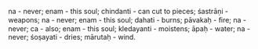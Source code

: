 na - never; enam - this soul; chindanti - can cut to pieces; śastrāṇi - weapons; na - never; enam - this soul; dahati - burns; pāvakaḥ - ﬁre; na - never; ca - also; enam - this soul; kledayanti - moistens; āpaḥ - water; na - never; śoṣayati - dries; mārutaḥ - wind.